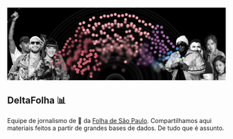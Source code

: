 ![Banner DeltaFolha](/images/banner.jpeg)

## DeltaFolha :bar_chart:

Equipe de jornalismo de :game_die: da [Folha de São Paulo](https://www.folha.uol.com.br/). Compartilhamos aqui materiais feitos a partir de grandes bases de dados. De tudo que é assunto.

<!--

**Here are some ideas to get you started:**

🙋‍♀️ A short introduction - what is your organization all about?
🌈 Contribution guidelines - how can the community get involved?
👩‍💻 Useful resources - where can the community find your docs? Is there anything else the community should know?
🍿 Fun facts - what does your team eat for breakfast?
🧙 Remember, you can do mighty things with the power of [Markdown](https://guides.github.com/features/mastering-markdown/)
-->
